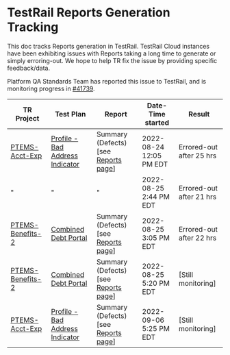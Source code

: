 # TestRail Reports Generation Tracking

This doc tracks Reports generation in TestRail. TestRail Cloud instances have been exhibiting issues with Reports taking a long time to generate or simply erroring-out. We hope to help TR fix the issue by providing specific feedback/data.

Platform QA Standards Team has reported this issue to TestRail, and is monitoring progress in [#41739](https://github.com/department-of-veterans-affairs/va.gov-team/issues/41739).

| TR Project                                                                     | Test Plan                                                                                 | Report                                                                                            | Date-Time started       | Result                   |
| ------------------------------------------------------------------------------ | ----------------------------------------------------------------------------------------- | ------------------------------------------------------------------------------------------------- | ----------------------- | ------------------------ |
| [PTEMS-Acct-Exp](https://dsvavsp.testrail.io/index.php?/projects/overview/4)   | [Profile - Bad Address Indicator](https://dsvavsp.testrail.io/index.php?/plans/view/3361) | Summary (Defects) [see [Reports page](https://dsvavsp.testrail.io/index.php?/reports/overview/7)] | 2022-08-24 12:05 PM EDT | Errored-out after 25 hrs |
| "                                                                              | "                                                                                         | "                                                                                                 | 2022-08-25 2:44 PM EDT  | Errored-out after 21 hrs |
| [PTEMS-Benefits-2](https://dsvavsp.testrail.io/index.php?/projects/overview/7) | [Combined Debt Portal](https://dsvavsp.testrail.io/index.php?/plans/view/3284)            | Summary (Defects) [see [Reports page](https://dsvavsp.testrail.io/index.php?/reports/overview/7)] | 2022-08-25 3:05 PM EDT  | Errored-out after 22 hrs |
| [PTEMS-Benefits-2](https://dsvavsp.testrail.io/index.php?/projects/overview/7) | [Combined Debt Portal](https://dsvavsp.testrail.io/index.php?/plans/view/3284)            | Summary (Defects) [see [Reports page](https://dsvavsp.testrail.io/index.php?/reports/overview/7)] | 2022-08-25 5:20 PM EDT  | [Still monitoring]       |
| [PTEMS-Acct-Exp](https://dsvavsp.testrail.io/index.php?/projects/overview/4)   | [Profile - Bad Address Indicator](https://dsvavsp.testrail.io/index.php?/plans/view/3361) | Summary (Defects) [see [Reports page](https://dsvavsp.testrail.io/index.php?/reports/overview/7)] | 2022-09-06 5:25 PM EDT  | [Still monitoring]       |
